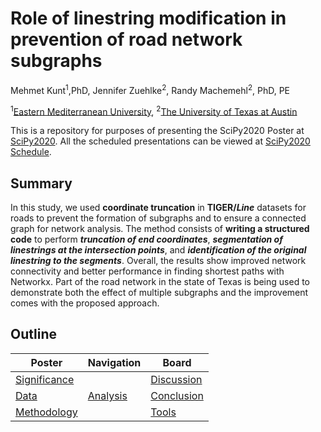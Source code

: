 # Role of linestring modification in prevention of road network subgraphs
Mehmet Kunt<sup>1</sup>,PhD, Jennifer Zuehlke<sup>2</sup>, Randy Machemehl<sup>2</sup>, PhD, PE

<sup>1</sup>[Eastern Mediterranean University](https://www.emu.edu.tr/en), <sup>2</sup>[The University of Texas at Austin](https://www.utexas.edu/)

This is a repository for purposes of presenting the SciPy2020 Poster at [SciPy2020](https://www.scipy2020.scipy.org). All the scheduled presentations can be viewed at [SciPy2020 Schedule](https://na.eventscloud.com/ehome/487022?&t=d2917a15274e1daf79d80a4253f01e7a).


## Summary
In this study, we used **coordinate truncation** in **TIGER/_Line_** datasets for roads to prevent the formation of subgraphs and to ensure a connected graph for network analysis. The method consists of **writing a structured code** to perform **_truncation of end coordinates_**, **_segmentation of linestrings at the intersection points_**, and **_identification of the original linestring to the segments_**. Overall, the results show improved network connectivity and better performance in finding shortest paths with Networkx. Part of the road network in the state of Texas is being used to demonstrate both the effect of multiple subgraphs and the improvement comes with the proposed approach.

## Outline

| <center>Poster</center>           | <center>Navigation</center>   | <center>Board</center>                              |
|:----------------------------------|:------------------------------|:----------------------------------------------------|
| [Significance](./significance.md#Significance) |    | [Discussion](./Discussion&Conclusion.md#Discussion) |
| [Data](./Data.md#Data)                 | [Analysis](./Analysis.md#Analysis)     | [Conclusion](./Discussion&Conclusion.md#Conclusion) |
| [Methodology](./Methodology.md#Methodology)   |      | [Tools](./tools.md#Tools)   



